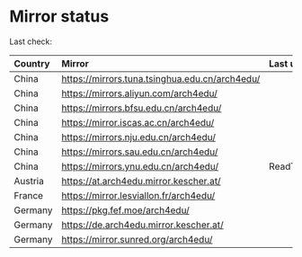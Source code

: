 <script src="./time.js"></script>
# Mirror status
Last check: <script type="text/javascript">localize(1692735448.05807);</script>

|Country|Mirror|Last update|
|:------|:-----|:----------|
|China|https://mirrors.tuna.tsinghua.edu.cn/arch4edu/|<script type="text/javascript">localize(1692685961);</script>|
|China|https://mirrors.aliyun.com/arch4edu/|<script type="text/javascript">localize(1692599389);</script>|
|China|https://mirrors.bfsu.edu.cn/arch4edu/|<script type="text/javascript">localize(1692685961);</script>|
|China|https://mirror.iscas.ac.cn/arch4edu/|<script type="text/javascript">localize(1692685961);</script>|
|China|https://mirrors.nju.edu.cn/arch4edu/|<script type="text/javascript">localize(1692642562);</script>|
|China|https://mirrors.sau.edu.cn/arch4edu/|<script type="text/javascript">localize(1692685961);</script>|
|China|https://mirrors.ynu.edu.cn/arch4edu/|ReadTimeout|
|Austria|https://at.arch4edu.mirror.kescher.at/|<script type="text/javascript">localize(1692685961);</script>|
|France|https://mirror.lesviallon.fr/arch4edu/|<script type="text/javascript">localize(1692685961);</script>|
|Germany|https://pkg.fef.moe/arch4edu/|<script type="text/javascript">localize(1692685961);</script>|
|Germany|https://de.arch4edu.mirror.kescher.at/|<script type="text/javascript">localize(1692685961);</script>|
|Germany|https://mirror.sunred.org/arch4edu/|<script type="text/javascript">localize(1692685961);</script>|

<script src="./tablefilter/tablefilter.js"></script>
<script src="./table.js"></script>